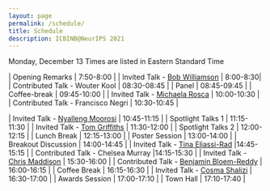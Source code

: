 ```yaml
---
layout: page
permalink: /schedule/
title: Schedule
description: ICBINB@NeurIPS 2021
---
```


Monday, December 13
Times are listed in Eastern Standard Time

| Opening Remarks                    | 7:50-8:00 |
| Invited Talk - [Bob Williamson](https://uni-tuebingen.de/en/research/core-research/cluster-of-excellence-machine-learning/research/research/cluster-research-groups/professorships/foundations-of-machine-learning-systems/)         | 8:00-8:30|
| Contributed Talk - Wouter Kool     | 08:30-08:45 |
| Panel                              | 08:45-09:45 |
| Coffee-break                       | 09:45-10:00 |
| Invited Talk - [Michaela Rosca](http://elarosca.net/)    | 10:00-10:30 |
| Contributed Talk - Francisco Negri    | 10:30-10:45 |

| Invited Talk - [Nyalleng Moorosi](https://twitter.com/nunuska?lang=en)                      | 10:45-11:15 | 
| Spotlight Talks 1 | 11:15-11:30 |
| Invited Talk - [Tom Griffiths](https://cocosci.princeton.edu/tom/index.php)                              | 11:30-12:00 |
| Spotlight Talks 2 | 12:00-12:15 |
| Lunch Break | 12:15-13:00 |
| Poster Session | 13:00-14:00 |
| Breakout Discussion | 14:00-14:45 |
| Invited Talk - [Tina Eliassi-Rad](http://eliassi.org/) |14:45-15:15 |
| Contributed Talk - Chelsea Murray |14:15-15:30 |
| Invited Talk - [Chris Maddison](http://www.cs.toronto.edu/~cmaddis/)         | 15:30-16:00 |
| Contributed Talk - [Benjamin Bloem-Reddy](https://www.stat.ubc.ca/~benbr/)      | 16:00-16:15 |
| Coffee Break                     | 16:15-16:30 |
| Invited Talk - [Cosma Shalizi](http://www.stat.cmu.edu/~cshalizi/)    | 16:30-17:00 |
| Awards Session | 17:00-17:10 |
| Town Hall | 17:10-17:40 |